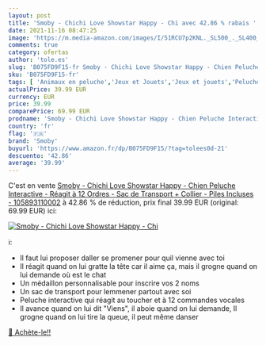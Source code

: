 ```yaml
---
layout: post
title: 'Smoby - Chichi Love Showstar Happy - Chi avec 42.86 % rabais '
date: 2021-11-16 08:47:25
image: 'https://m.media-amazon.com/images/I/51RCU7p2KNL._SL500_._SL400_.jpg'
comments: true
category: ofertas
author: 'tole.es'
slug: 'B075FD9F15-fr Smoby - Chichi Love Showstar Happy - Chien Peluche...'
sku: 'B075FD9F15-fr'
tags: [ 'Animaux en peluche','Jeux et Jouets','Jeux et jouets','Peluches','smoby', ]
actualPrice: 39.99 EUR
currency: EUR
price: 39.99
comparePrice: 69.99 EUR
prodname: 'Smoby - Chichi Love Showstar Happy - Chien Peluche Interactive - Réagit à 12 Ordres - Sac de Transport + Collier - Piles Incluses - 105893110002'
country: 'fr'
flag: '🇫🇷'
brand: 'Smoby'
buyurl: 'https://www.amazon.fr/dp/B075FD9F15/?tag=tolees0d-21'
descuento: '42.86'
average: '39.99'
---
```


C'est en vente [Smoby - Chichi Love Showstar Happy - Chien Peluche Interactive - Réagit à 12 Ordres - Sac de Transport + Collier - Piles Incluses - 105893110002](https://www.amazon.fr/dp/B075FD9F15/?tag=tolees0d-21)  à  42.86 % de réduction, prix final  39.99 EUR (original: 69.99 EUR) ici:

[![Smoby - Chichi Love Showstar Happy - Chi](https://m.media-amazon.com/images/I/51RCU7p2KNL._SL500_._SL400_.jpg)](https://www.amazon.fr/dp/B075FD9F15/?tag=tolees0d-21)

ℹ️:

- Il faut lui proposer daller se promener pour quil vienne avec toi
- Il réagit quand on lui gratte la tête car il aime ça, mais il grogne quand on lui demande où est le chat
- Un médaillon personnalisable pour inscrire vos 2 noms
- Un sac de transport pour lemmener partout avec soi
- Peluche interactive qui réagit au toucher et à 12 commandes vocales
- Il avance quand on lui dit "Viens", il aboie quand on lui demande, Il grogne quand on lui tire la queue, il peut même danser

[🛒 Achète-le!!](https://www.amazon.fr/dp/B075FD9F15/?tag=tolees0d-21)

